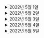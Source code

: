 <details> <summary>2022년 5월 1일</summary>

## 회사 업무

## 개인 공부
- [개인플젝] 음식점 
  - PR리뷰
  
</details>

<details> <summary>2022년 5월 2일</summary>

## 회사 업무
- 다지점 관제
  - 상용 DB 스미카 추가 요청
  - 상용 배포 준비
- 보안스크립트 작업 진행

## 개인 공부
  
</details>

<details> <summary>2022년 5월 3일</summary>

## 회사 업무
- 다지점 관제
  - 상용배포, qa싱크
- 보안스크립트 작업 진행
- 코드리뷰

## 개인 공부
- [PS] python
  - 2문제 풀이 
  
</details>


<details> <summary>2022년 5월 4일</summary>

## 회사 업무
- 코드리뷰
- 라스트마일 개발 토크 준비 (슬랙 봇 만드는 방법 공유) 
- 라스트마일 개발 토크 참여 

## 개인 공부
- [PS] python
  - 2문제 풀이 
  
</details>

<details> <summary>2022년 5월 5일</summary>

## 회사 업무

## 개인 공부
- [PS] python
  - 2문제 풀이
- [팀 프로젝트] CherryPick 
  - 코드 리뷰 
  
</details>

